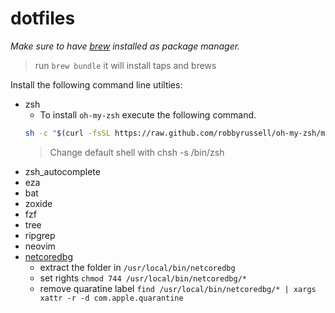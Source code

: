 # dotfiles
_Make sure to have [brew](https://docs.brew.sh) installed as package manager._


> run `brew bundle` it will install taps and brews

Install the following command line utilties:
- zsh
    - To install `oh-my-zsh` execute the following command.
    ```bash
    sh -c "$(curl -fsSL https://raw.github.com/robbyrussell/oh-my-zsh/master/tools/install.sh)"
    ```
    > Change default shell with chsh -s /bin/zsh
- zsh_autocomplete
- eza
- bat
- zoxide
- fzf
- tree
- ripgrep
- neovim
- [netcoredbg](https://github.com/Samsung/netcoredbg)
    - extract the folder in `/usr/local/bin/netcoredbg`
    - set rights `chmod 744 /usr/local/bin/netcoredbg/*`
    - remove quaratine label `find /usr/local/bin/netcoredbg/* | xargs xattr -r -d com.apple.quarantine`

